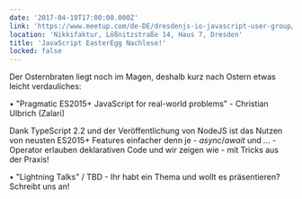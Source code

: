 ```yaml
---
date: '2017-04-19T17:00:00.000Z'
link: 'https://www.meetup.com/de-DE/dresdenjs-io-javascript-user-group/events/rmvznlywgbrb/'
location: 'Nikkifaktur, Lößnitzstraße 14, Haus 7, Dresden'
title: 'JavaScript EasterEgg Nachlese!'
locked: false
---
```

Der Osternbraten liegt noch im Magen, deshalb kurz nach Ostern etwas leicht verdauliches:

• "Pragmatic ES2015+ JavaScript for real-world problems" - Christian Ulbrich (Zalari)

Dank TypeScript 2.2 und der Veröffentlichung von NodeJS ist das Nutzen von neusten ES2015+ Features einfacher denn je - _async_/_await_ und _..._ \- Operator erlauben deklarativen Code und wir zeigen wie - mit Tricks aus der Praxis!

• "Lightning Talks" / TBD - Ihr habt ein Thema und wollt es präsentieren? Schreibt uns an! 
